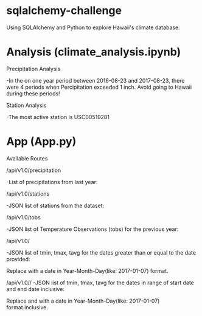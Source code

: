 # sqlalchemy-challenge
Using SQLAlchemy and Python to explore Hawaii's climate database.

# Analysis (climate_analysis.ipynb)

Precipitation Analysis

-In the on one year period between 2016-08-23 and 2017-08-23, there were 4 periods when Percipitation exceeded 1 inch. Avoid going to Hawaii during these periods! 

Station Analysis

-The most active station is USC00519281

# App (App.py)
Available Routes

/api/v1.0/precipitation

-List of precipitations from last year:

/api/v1.0/stations

-JSON list of stations from the dataset:

/api/v1.0/tobs

-JSON list of Temperature Observations (tobs) for the previous year:

/api/v1.0/<start> 

-JSON list of tmin, tmax, tavg for the dates greater than or equal to the date provided:

Replace <start> with a date in Year-Month-Day(like: 2017-01-07) format.
  
/api/v1.0/<start>/<end>
-JSON list of tmin, tmax, tavg for the dates in range of start date and end date inclusive:

Replace <start> and <end> with a date in Year-Month-Day(like: 2017-01-07) format.inclusive.

